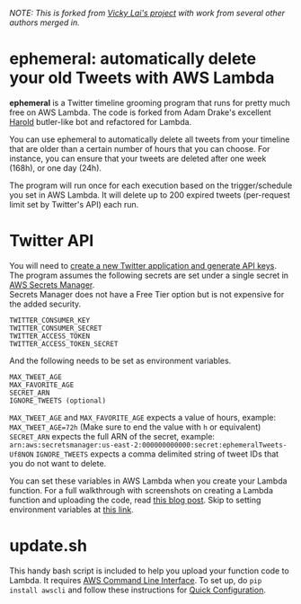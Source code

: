 *NOTE: This is forked from [Vicky Lai's project](https://github.com/vickylai/ephemeral) with work from several other authors merged in.*

# ephemeral: automatically delete your old Tweets with AWS Lambda

**ephemeral** is a Twitter timeline grooming program that runs for pretty much free on AWS Lambda. The code is forked from Adam Drake's excellent [Harold](https://github.com/adamdrake/harold) butler-like bot and refactored for Lambda.

You can use ephemeral to automatically delete all tweets from your timeline that are older than a certain number of hours that you can choose. For instance, you can ensure that your tweets are deleted after one week (168h), or one day (24h).

The program will run once for each execution based on the trigger/schedule you set in AWS Lambda. It will delete up to 200 expired tweets (per-request limit set by Twitter's API) each run.

# Twitter API

You will need to [create a new Twitter application and generate API keys](https://apps.twitter.com/). The program assumes the following secrets are set under a single secret in [AWS Secrets Manager](https://aws.amazon.com/secrets-manager/).  
Secrets Manager does not have a Free Tier option but is not expensive for the added security.

```
TWITTER_CONSUMER_KEY
TWITTER_CONSUMER_SECRET
TWITTER_ACCESS_TOKEN
TWITTER_ACCESS_TOKEN_SECRET
```

And the following needs to be set as environment variables.
```
MAX_TWEET_AGE
MAX_FAVORITE_AGE
SECRET_ARN
IGNORE_TWEETS (optional)
```

`MAX_TWEET_AGE` and `MAX_FAVORITE_AGE` expects a value of hours, example: `MAX_TWEET_AGE=72h` (Make sure to end the value with `h` or equivalent)  
`SECRET_ARN` expects the full ARN of the secret, example: `arn:aws:secretsmanager:us-east-2:000000000000:secret:ephemeralTweets-Uf8NON`
`IGNORE_TWEETS` expects a comma delimited string of tweet IDs that you do not want to delete.

You can set these variables in AWS Lambda when you create your Lambda function. For a full walkthrough with screenshots on creating a Lambda function and uploading the code, read [this blog post](https://vickylai.com/verbose/free-twitter-bot-aws-lambda/). Skip to setting environment variables at [this link](https://vickylai.com/verbose/free-twitter-bot-aws-lambda/#2-configure-your-function).

# update.sh

This handy bash script is included to help you upload your function code to Lambda. It requires [AWS Command Line Interface](https://aws.amazon.com/cli/). To set up, do `pip install awscli` and follow these instructions for [Quick Configuration](https://docs.aws.amazon.com/cli/latest/userguide/cli-chap-getting-started.html).
